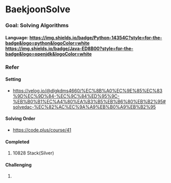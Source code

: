 # BaekjoonSolve
### Goal: Solving Algorithms
#### Language: https://img.shields.io/badge/Python-14354C?style=for-the-badge&logo=python&logoColor=white https://img.shields.io/badge/Java-ED8B00?style=for-the-badge&logo=openjdk&logoColor=white

### Refer
#### Setting
- https://velog.io/@dlgkdms4660/%EC%8B%A0%EC%9E%85%EC%83%9D%EC%9D%84-%EC%9C%84%ED%95%9C-%EB%B0%B1%EC%A4%80%EA%B3%B5%EB%B6%80%EB%B2%95#solvedac-%EC%82%AC%EC%9A%A9%EB%B0%A9%EB%B2%95

#### Solving Order
- https://code.plus/course/41

#### Completed
1. 10828 Stack(Silver)

#### Challenging
1.